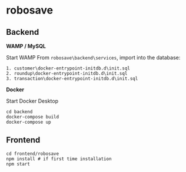 
# robosave
## Backend

**WAMP / MySQL**

Start WAMP
From `robosave\backend\services`, import into the database:
```
1. customer\docker-entrypoint-initdb.d\init.sql
2. roundup\docker-entrypoint-initdb.d\init.sql
3. transaction\docker-entrypoint-initdb.d\init.sql
```
**Docker**

Start Docker Desktop
```
cd backend
docker-compose build
docker-compose up
```
## Frontend
```
cd frontend/robosave
npm install # if first time installation
npm start
```